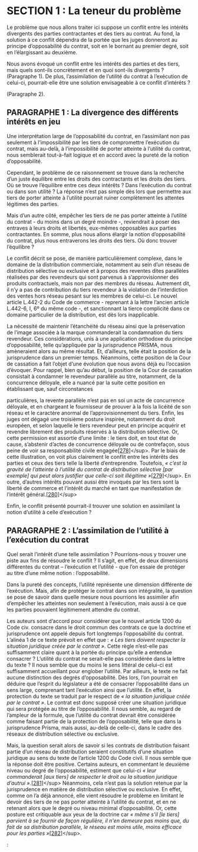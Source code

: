 # SECTION 1 : La teneur du problème

Le problème que nous allons traiter ici suppose un conflit entre les intérêts divergents des parties contractantes et des tiers au contrat. Au fond, la solution à ce conflit dépendra de la portée que les juges donneront au principe d’opposabilité du contrat, soit en le bornant au premier degré, soit en l’élargissant au deuxième.

Nous avons évoqué un conflit entre les intérêts des parties et des tiers, mais quels sont-ils concrètement et en quoi sont-ils divergents ? \(Paragraphe 1\). De plus, l’assimilation de l’utilité du contrat à l’exécution de celui-ci, pourrait-elle être une solution envisageable à ce conflit d’intérêts ?

\(Paragraphe 2\).

## PARAGRAPHE 1 : La divergence des différents intérêts en jeu <a id="paragraphe-1-la-divergence-des-diff-rents-int-r-ts-en-jeu"></a>

Une interprétation large de l’opposabilité du contrat, en l’assimilant non pas seulement à l’impossibilité par les tiers de compromettre l’exécution du contrat, mais au-delà, à l’impossibilité de porter atteinte à l’utilité du contrat, nous semblerait tout-à-fait logique et en accord avec la pureté de la notion d’opposabilité.

Cependant, le problème de ce raisonnement se trouve dans la recherche d’un juste équilibre entre les droits des contractants et les droits des tiers. Où se trouve l’équilibre entre ces deux intérêts ? Dans l’exécution du contrat ou dans son utilité ? La réponse n’est pas simple dès lors que permettre aux tiers de porter atteinte à l’utilité pourrait ruiner complètement les attentes légitimes des parties.

Mais d’un autre côté, empêcher les tiers de ne pas porter atteinte à l’utilité du contrat - du moins dans un degré moindre -, reviendrait à poser des entraves à leurs droits et libertés, eux-mêmes opposables aux parties contractantes. En somme, plus nous allons élargir la notion d’opposabilité du contrat, plus nous entraverons les droits des tiers. Où donc trouver l’équilibre ?

Le conflit décrit se pose, de manière particulièrement complexe, dans le domaine de la distribution commerciale, notamment au sein d’un réseau de distribution sélective ou exclusive et à propos des reventes dites parallèles réalisées par des revendeurs qui sont parvenus à s’approvisionner des produits contractuels, mais non par des membres du réseau. Autrement dit, il n’y a pas de contribution du tiers revendeur à la violation de l’interdiction des ventes hors réseau pesant sur les membres de celui-ci. Le nouvel article L.442-2 du Code de commerce - reprenant à la lettre l’ancien article L.442-6, I, 6º du même code -, et sanctionnant la tierce complicité dans ce domaine particulier de la distribution, est dès lors inapplicable.

La nécessité de maintenir l’étanchéité du réseau ainsi que la préservation de l’image associée à la marque commanderait la condamnation du tiers revendeur. Ces considérations, unis à une application orthodoxe du principe d’opposabilité, telle qu’appliquée par la jurisprudence PRISMA, nous amèneraient alors au même résultat. Et, d’ailleurs, telle était la position de la jurisprudence dans un premier temps. Néanmoins, cette position de la Cour de cassation a fait l’objet d’une évolution que nous avons déjà eu l’occasion d’évoquer. Pour rappel, bien qu’au début, la position de la Cour de cassation consistait à condamner le revendeur parallèle au titre, notamment, de la concurrence déloyale, elle a nuancé par la suite cette position en établissant que, sauf circonstances

particulières, la revente parallèle n’est pas en soi un acte de concurrence déloyale, et en chargeant le fournisseur de prouver à la fois la licéité de son réseau et le caractère anormal de l’approvisionnement du tiers. Enfin, les juges ont dégagé une troisième posture inspirée, notamment du droit européen, et selon laquelle le tiers revendeur peut en principe acquérir et revendre librement des produits réservés à la distribution sélective. Or, cette permission est assortie d’une limite : le tiers doit, en tout état de cause, s’abstenir d’actes de concurrence déloyale ou de contrefaçon, sous peine de voir sa responsabilité civile engagée[\[278\]](section_1__la_teneur_du_probleme.md#11397449176964-footnote-278)&lt;/sup&gt;. Par le biais de cette illustration, on voit plus clairement le conflit entre les intérêts des parties et ceux des tiers telle la liberté d’entreprendre. Toutefois, _« c’est la gravité de l’atteinte à l’utilité du contrat de distribution sélective \[par exemple\] qui peut alors justifier que celle-ci soit illégitime »_[\[279\]](section_1__la_teneur_du_probleme.md#11397449176964-footnote-279)&lt;/sup&gt;. En outre, d’autres intérêts pouvant aussi être invoqués par les tiers sont la liberté de commerce et l’intérêt du marché en tant que manifestation de l’intérêt général.[\[280\]](section_1__la_teneur_du_probleme.md#11397449176964-footnote-280)&lt;/sup&gt;

Enfin, le conflit présenté pourrait-il trouver une solution en assimilant la notion d’utilité à celle d’exécution ?

## PARAGRAPHE 2 : L’assimilation de l’utilité à l’exécution du contrat <a id="paragraphe-2-l-assimilation-de-l-utilit-l-ex-cution-du-contrat"></a>

Quel serait l’intérêt d’une telle assimilation ? Pourrions-nous y trouver une piste aux fins de résoudre le conflit ? Il s’agit, en effet, de deux dimensions différentes du contrat – l’exécution et l’utilité - que l’on essaie de protéger au titre d’une même notion : l’opposabilité.

Dans la pureté des concepts, l’utilité représente une dimension différente de l’exécution. Mais, afin de protéger le contrat dans son intégralité, la question se pose de savoir dans quelle mesure nous pourrions les assimiler afin d’empêcher les atteintes non seulement à l’exécution, mais aussi à ce que les parties pouvaient légitimement attendre du contrat.

Les auteurs sont d’accord pour considérer que le nouvel article 1200 du Code civ. consacre dans le droit commun des contrats ce que la doctrine et jurisprudence ont appelé depuis fort longtemps l’opposabilité du contrat. L’alinéa 1 de ce texte prévoit en effet que : _« Les tiers doivent respecter la situation juridique créée par le contrat »_. Cette règle n’est-elle pas suffisamment claire quant à la portée du principe qu’elle a entendue consacrer ? L’utilité du contrat ne serait-elle pas considérée dans la lettre du texte ? Il nous semble que du moins le sens littéral de celui-ci est suffisamment accueillant pour englober l’utilité. Par ailleurs, le texte ne fait aucune distinction des degrés d’opposabilité. Dès lors, l’on pourrait en déduire que l’esprit du législateur a été de consacrer l’opposabilité dans un sens large, comprenant tant l’exécution ainsi que l’utilité. En effet, la protection du texte se traduit par le respect de _« la situation juridique créée par le contrat »_. Le contrat est donc supposé créer une situation juridique qui sera protégée au titre de l’opposabilité. Il nous semble, au regard de l’ampleur de la formule, que l’utilité du contrat devrait être considérée comme faisant partie de la protection de l’opposabilité, telle que dans la jurisprudence Prisma, mais aussi, au-delà de celle-ci, dans le cadre des réseaux de distribution sélective ou exclusive.

Mais, la question serait alors de savoir si les contrats de distribution faisant partie d’un réseau de distribution seraient constitutifs d’une situation juridique au sens du texte de l’article 1200 du Code civil. Il nous semble que la réponse doit être positive. Certains auteurs, en commentant le deuxième niveau ou degré de l’opposabilité, estiment que celui-ci _« leur commanderait \[aux tiers\] de respecter le droit ou la situation juridique d’autrui »._[\[281\]](section_1__la_teneur_du_probleme.md#11397449176964-footnote-281)&lt;/sup&gt; Néanmoins, cela n’est pas la solution retenue par la jurisprudence en matière de distribution sélective ou exclusive. En effet, comme on l’a déjà annoncé, elle vient résoudre le problème en limitant le devoir des tiers de ne pas porter atteinte à l’utilité du contrat, et en ne retenant alors que le degré ou niveau minimal d’opposabilité. Or, cette posture est critiquable aux yeux de la doctrine car _« même s’il \[le tiers\] parvient à se fournir de façon régulière, il n'en demeure pas moins que, du fait de sa distribution parallèle, le réseau est moins utile, moins efficace pour les parties »_[\[282\]](section_1__la_teneur_du_probleme.md#11397449176964-footnote-282)&lt;/sup&gt;_._

:

